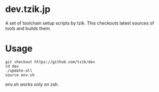 # dev.tzik.jp

A set of toolchain setup scripts by tzik. This checkouts latest sources of tools and builds them.

# Usage

```
git checkout https://github.com/tzik/dev
cd dev
./update-all
source env.sh
```

env.sh works only on zsh.
